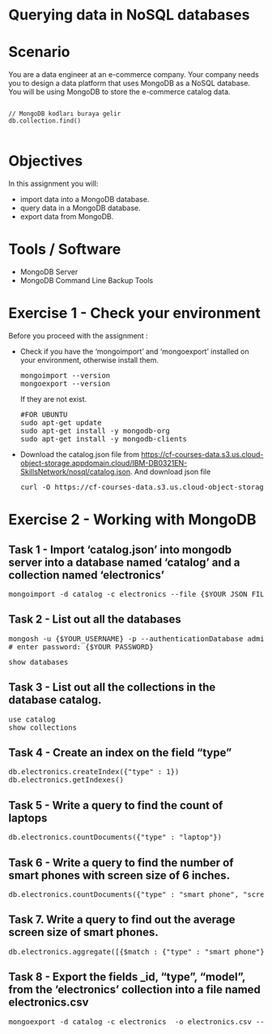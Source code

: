 # Querying data in NoSQL databases

# Scenario
You are a data engineer at an e-commerce company. Your company needs you to design a data platform that uses MongoDB as a NoSQL database. You will be using MongoDB to store the e-commerce catalog data.

<pre>
<code class="language-mongo">
// MongoDB kodları buraya gelir
db.collection.find()
</code>
</pre>

# Objectives
In this assignment you will:
 * import data into a MongoDB database.
 * query data in a MongoDB database.
 * export data from MongoDB.

# Tools / Software
 * MongoDB Server
 * MongoDB Command Line Backup Tools

# Exercise 1 - Check your environment
Before you proceed with the assignment :
 * Check if you have the ‘mongoimport’ and ‘mongoexport’ installed on your environment, otherwise install them.
   <pre lang=sh>
   mongoimport --version
   mongoexport --version
   </pre>
   If they are not exist.
   <pre lang=sh>
   #FOR UBUNTU
   sudo apt-get update
   sudo apt-get install -y mongodb-org
   sudo apt-get install -y mongodb-clients
   </pre>
   
 * Download the catalog.json file from https://cf-courses-data.s3.us.cloud-object-storage.appdomain.cloud/IBM-DB0321EN-SkillsNetwork/nosql/catalog.json.
   And download json file
   <pre lang="sh">
   curl -O https://cf-courses-data.s3.us.cloud-object-storage.appdomain.cloud/IBM-DB0321EN-SkillsNetwork/nosql/catalog.json
   </pre>

# Exercise 2 - Working with MongoDB

## Task 1 - Import ‘catalog.json’ into mongodb server into a database named ‘catalog’ and a collection named ‘electronics’
<pre lang="sh">
mongoimport -d catalog -c electronics --file {$YOUR_JSON_FILE_PATH/catalog.json} -u {$YOUR_USERNAME} -p {$YOUR_PASSWORD} --authenticationDatabase admin
</pre>

## Task 2 - List out all the databases
<pre lang="sh">
mongosh -u {$YOUR_USERNAME} -p --authenticationDatabase admin
# enter password: {$YOUR_PASSWORD}
</pre>
<pre lang="language-mongo">
show databases
</pre>
  
## Task 3 - List out all the collections in the database catalog.
<pre lang="mongo">
use catalog
show collections
</pre>

## Task 4 - Create an index on the field “type”
<pre lang="mongo">
db.electronics.createIndex({"type" : 1})
db.electronics.getIndexes()
</pre>

## Task 5 - Write a query to find the count of laptops
<pre lang="mongo">
db.electronics.countDocuments({"type" : "laptop"})
</pre>

## Task 6 - Write a query to find the number of smart phones with screen size of 6 inches.
<pre lang="mongo">
db.electronics.countDocuments({"type" : "smart phone", "screen size" : 6})
</pre>

## Task 7. Write a query to find out the average screen size of smart phones.
<pre lang="mongo">
db.electronics.aggregate([{$match : {"type" : "smart phone"}}, {$group : {_id : null, avg_val : {$avg : "$screen size"}}}, {$project : {_id : 0, avg_val:1}}])
</pre>

## Task 8 - Export the fields _id, “type”, “model”, from the ‘electronics’ collection into a file named electronics.csv
<pre lang="sh">
mongoexport -d catalog -c electronics  -o electronics.csv --csv -f _id,type,model -u {$YOUR_USERNAME} -p {$YOUR_PASSWORD} --authenticationDatabase admin
</pre>
